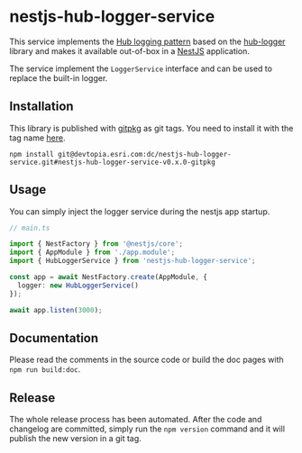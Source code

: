 # nestjs-hub-logger-service

This service implements the [Hub logging pattern](https://confluencewikidev.esri.com/x/IIG9Bg) based on the [hub-logger](https://devtopia.esri.com/dc/hub-logger) library and makes it available out-of-box in a [NestJS](https://nestjs.com/) application.

The service implement the `LoggerService` interface and can be used to replace the built-in logger.

## Installation

This library is published with [gitpkg](https://github.com/ramasilveyra/gitpkg) as git tags. You need to install it with the tag name [here](https://devtopia.esri.com/dc/nestjs-hub-logger-service/tags).

```
npm install git@devtopia.esri.com:dc/nestjs-hub-logger-service.git#nestjs-hub-logger-service-v0.x.0-gitpkg
```

## Usage

You can simply inject the logger service during the nestjs app startup.

``` typescript
// main.ts

import { NestFactory } from '@nestjs/core';
import { AppModule } from './app.module';
import { HubLoggerService } from 'nestjs-hub-logger-service';

const app = await NestFactory.create(AppModule, {
  logger: new HubLoggerService()
});

await app.listen(3000);
```

## Documentation

Please read the comments in the source code or build the doc pages with `npm run build:doc`.

## Release

The whole release process has been automated. After the code and changelog are committed, simply run the `npm version` command and it will publish the new version in a git tag.